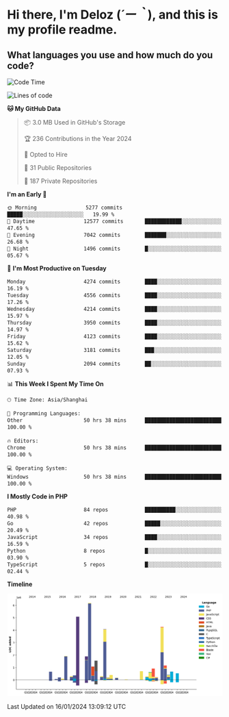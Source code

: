 # **Hi there, I'm Deloz (*´ー｀*), and this is my profile readme.**

## **What languages you use and how much do you code?**

<!--START_SECTION:waka-->
![Code Time](http://img.shields.io/badge/Code%20Time-3%2C194%20hrs%201%20min-blue)

![Lines of code](https://img.shields.io/badge/From%20Hello%20World%20I%27ve%20Written-34.1%20million%20lines%20of%20code-blue)

**🐱 My GitHub Data** 

> 📦 3.0 MB Used in GitHub's Storage 
 > 
> 🏆 236 Contributions in the Year 2024
 > 
> 💼 Opted to Hire
 > 
> 📜 31 Public Repositories 
 > 
> 🔑 187 Private Repositories 
 > 
**I'm an Early 🐤** 

```text
🌞 Morning                5277 commits        █████░░░░░░░░░░░░░░░░░░░░   19.99 % 
🌆 Daytime                12577 commits       ████████████░░░░░░░░░░░░░   47.65 % 
🌃 Evening                7042 commits        ███████░░░░░░░░░░░░░░░░░░   26.68 % 
🌙 Night                  1496 commits        █░░░░░░░░░░░░░░░░░░░░░░░░   05.67 % 
```
📅 **I'm Most Productive on Tuesday** 

```text
Monday                   4274 commits        ████░░░░░░░░░░░░░░░░░░░░░   16.19 % 
Tuesday                  4556 commits        ████░░░░░░░░░░░░░░░░░░░░░   17.26 % 
Wednesday                4214 commits        ████░░░░░░░░░░░░░░░░░░░░░   15.97 % 
Thursday                 3950 commits        ████░░░░░░░░░░░░░░░░░░░░░   14.97 % 
Friday                   4123 commits        ████░░░░░░░░░░░░░░░░░░░░░   15.62 % 
Saturday                 3181 commits        ███░░░░░░░░░░░░░░░░░░░░░░   12.05 % 
Sunday                   2094 commits        ██░░░░░░░░░░░░░░░░░░░░░░░   07.93 % 
```


📊 **This Week I Spent My Time On** 

```text
🕑︎ Time Zone: Asia/Shanghai

💬 Programming Languages: 
Other                    50 hrs 38 mins      █████████████████████████   100.00 % 

🔥 Editors: 
Chrome                   50 hrs 38 mins      █████████████████████████   100.00 % 

💻 Operating System: 
Windows                  50 hrs 38 mins      █████████████████████████   100.00 % 
```

**I Mostly Code in PHP** 

```text
PHP                      84 repos            ██████████░░░░░░░░░░░░░░░   40.98 % 
Go                       42 repos            █████░░░░░░░░░░░░░░░░░░░░   20.49 % 
JavaScript               34 repos            ████░░░░░░░░░░░░░░░░░░░░░   16.59 % 
Python                   8 repos             █░░░░░░░░░░░░░░░░░░░░░░░░   03.90 % 
TypeScript               5 repos             █░░░░░░░░░░░░░░░░░░░░░░░░   02.44 % 
```



**Timeline**

![Lines of Code chart](https://raw.githubusercontent.com/deloz/deloz/main/assets/bar_graph.png)


 Last Updated on 16/01/2024 13:09:12 UTC
<!--END_SECTION:waka-->
